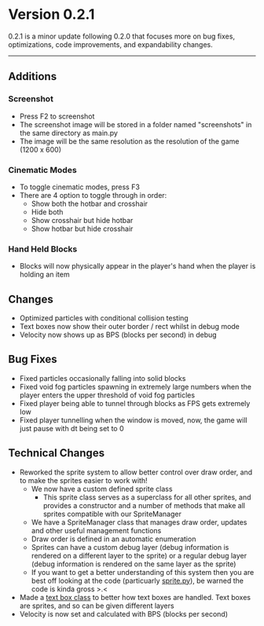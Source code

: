 # Version 0.2.1

0.2.1 is a minor update following 0.2.0 that focuses more on bug fixes, optimizations, code improvements, and expandability changes.

---

## Additions

### Screenshot

- Press F2 to screenshot
- The screenshot image will be stored in a folder named "screenshots" in the same directory as main.py
- The image will be the same resolution as the resolution of the game (1200 x 600)

### Cinematic Modes

- To toggle cinematic modes, press F3
- There are 4 option to toggle through in order:
  - Show both the hotbar and crosshair
  - Hide both
  - Show crosshair but hide hotbar
  - Show hotbar but hide crosshair

### Hand Held Blocks

- Blocks will now physically appear in the player's hand when the player is holding an item

## Changes

- Optimized particles with conditional collision testing
- Text boxes now show their outer border / rect whilst in debug mode
- Velocity now shows up as BPS (blocks per second) in debug

## Bug Fixes

- Fixed particles occasionally falling into solid blocks
- Fixed void fog particles spawning in extremely large numbers when the player enters the upper threshold of void fog particles
- Fixed player being able to tunnel through blocks as FPS gets extremely low
- Fixed player tunnelling when the window is moved, now, the game will just pause with dt being set to 0

## Technical Changes

- Reworked the sprite system to allow better control over draw order, and to make the sprites easier to work with!
  - We now have a custom defined sprite class
    - This sprite class serves as a superclass for all other sprites, and provides a constructor and a number of methods that make all sprites compatible with our SpriteManager
  - We have a SpriteManager class that manages draw order, updates and other useful management functions
  - Draw order is defined in an automatic enumeration
  - Sprites can have a custom debug layer (debug information is rendered on a different layer to the sprite) or a regular debug layer (debug information is rendered on the same layer as the sprite)
  - If you want to get a better understanding of this system then you are best off looking at the code (particuarly [sprite.py](src/sprite.py)), be warned the code is kinda gross >.<
- Made a [text box class](src/text_box.py) to better how text boxes are handled. Text boxes are sprites, and so can be given different layers
- Velocity is now set and calculated with BPS (blocks per second)
